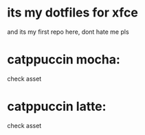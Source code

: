 <h1>its my dotfiles for xfce </h1>



and its my first repo here, dont hate me pls



<h1>catppuccin mocha:</h1>
check asset 





<h1>catppuccin latte:</h1>
check asset
